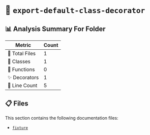 # 📁 `export-default-class-decorator`

## 📊 Analysis Summary For Folder

| Metric | Count |
|--------|-------|
| 📁 Total Files | 1 |
| 🧱 Classes | 1 |
| 🔧 Functions | 0 |
| ✨ Decorators | 1 |
| 🔢 Line Count | 5 |


## 📋 Files

This section contains the following documentation files:

- [`fixture`](./fixture.md)